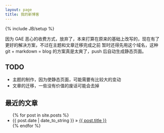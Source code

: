 ```yaml
---
layout: page
title: 我的新博客
---
```

{% include JB/setup %}

因为 GAE 恶心的收费方式，放弃了，本来打算在原来的基础上改写的，现在有了更好的解决方案，不过在主题和文章迁移完成之前
暂时还得先用这个域名，这种 git + markdown = blog 的方案真是太爽了，push 后自动生成静态页面。

## TODO
* 主题的制作，因为使静态页面，可能需要有比较大的变动
* 文章的迁移，一些没有价值的废话可能会去掉

## 最近的文章
<ul class="posts">
  {% for post in site.posts %}
    <li><span>{{ post.date | date_to_string }}</span> &raquo; <a href="{{ BASE_PATH }}{{ post.url }}">{{ post.title }}</a></li>
  {% endfor %}
</ul>
